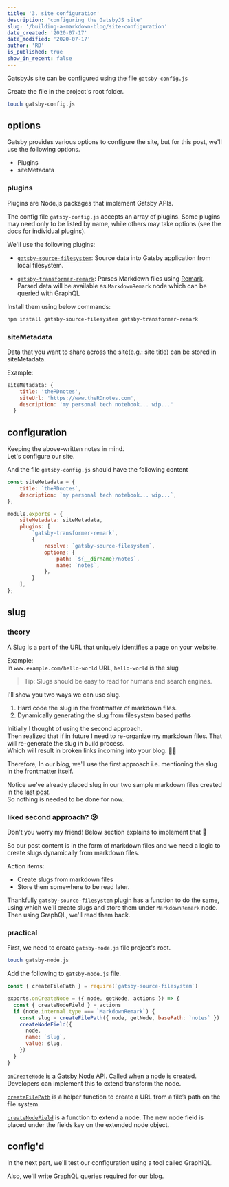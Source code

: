 ```yaml
---
title: '3. site configuration'
description: 'configuring the GatsbyJS site'
slug: '/building-a-markdown-blog/site-configuration'
date_created: '2020-07-17'
date_modified: '2020-07-17'
author: 'RD'
is_published: true
show_in_recent: false
---
```


GatsbyJs site can be configured using the file `gatsby-config.js`  

Create the file in the project's root folder.

```bash
touch gatsby-config.js
```

## options

Gatsby provides various options to configure the site, but for this post, we'll use the following options.  

- Plugins
- siteMetadata

### plugins

Plugins are Node.js packages that implement Gatsby APIs.  

The config file `gatsby-config.js` accepts an array of plugins. Some plugins may need only to be listed by name, while others may take options (see the docs for individual plugins).

We'll use the following plugins:

- [`gatsby-source-filesystem`](https://www.gatsbyjs.org/packages/gatsby-source-filesystem/): Source data into Gatsby application from local filesystem.

- [`gatsby-transformer-remark`](https://www.gatsbyjs.org/packages/gatsby-transformer-remark/): Parses Markdown files using [Remark](http://remark.js.org/).  
Parsed data will be available as `MarkdownRemark` node which can be queried with GraphQL


Install them using below commands:  

```bash
npm install gatsby-source-filesystem gatsby-transformer-remark
```

### siteMetadata

Data that you want to share across the site(e.g.: site title) can be stored in siteMetadata.  

Example:
```js
siteMetadata: {
    title: 'theRDnotes',
    siteUrl: 'https://www.theRDnotes.com',
    description: 'my personal tech notebook... wip...'
  }
```  

## configuration

Keeping the above-written notes in mind.  
Let's configure our site.  

And the file `gatsby-config.js` should have the following content  

```js
const siteMetadata = {
    title: `theRDnotes`,
    description: `my personal tech notebook... wip...`,
};

module.exports = {
    siteMetadata: siteMetadata,
    plugins: [
        `gatsby-transformer-remark`,
        {
            resolve: `gatsby-source-filesystem`,
            options: {
                path: `${__dirname}/notes`,
                name: `notes`,
            },
        }
    ],
};
```

## slug

### theory
A Slug is a part of the URL that uniquely identifies a page on your website.   

Example:  
In `www.example.com/hello-world` URL, `hello-world` is the slug

> Tip: Slugs should be easy to read for humans and search engines.

I'll show you two ways we can use slug.  
1. Hard code the slug in the frontmatter of markdown files.
2. Dynamically generating the slug from filesystem based paths

Initially I thought of using the second approach.  
Then realized that if in future I need to re-organize my markdown files. That will re-generate the slug in build process.  
Which will result in broken links incoming into your blog. 🙅‍♂️


Therefore, In our blog, we'll use the first approach i.e. mentioning the slug in the frontmatter itself.  

Notice we've already placed slug in our two sample markdown files created in the [last post](/building-a-markdown-blog/markdown).  
So nothing is needed to be done for now.


### liked second approach? 😕
Don't you worry my friend! Below section explains to implement that 🥳  

So our post content is in the form of markdown files and we need a logic to create slugs dynamically from markdown files.  

Action items:
 - Create slugs from markdown files
 - Store them somewhere to be read later.

Thankfully `gatsby-source-filesystem` plugin has a function to do the same, using which we'll create slugs and store them under `MarkdownRemark` node. Then using GraphQL, we'll read them back.

### practical
First, we need to create `gatsby-node.js` file project's root.

```bash
touch gatsby-node.js
```

Add the following to `gatsby-node.js` file.  

```js
const { createFilePath } = require(`gatsby-source-filesystem`)

exports.onCreateNode = ({ node, getNode, actions }) => {
  const { createNodeField } = actions
  if (node.internal.type === `MarkdownRemark`) {
    const slug = createFilePath({ node, getNode, basePath: `notes` })
    createNodeField({
      node,
      name: `slug`,
      value: slug,
    })
  }
}
```

[`onCreateNode`](https://www.gatsbyjs.org/docs/node-apis/#onCreateNode) is a [Gatsby Node API](https://www.gatsbyjs.org/docs/node-apis/). Called when a node is created. Developers can implement this to extend transform the node.  

[`createFilePath`](https://www.gatsbyjs.org/packages/gatsby-source-filesystem/#createfilepath) is a helper function to create a URL from a file’s path on the file system.  

[`createNodeField`](https://www.gatsbyjs.org/docs/actions/#createNodeField) is a function to extend a node. The new node field is placed under the fields key on the extended node object.  




## config'd

In the next part, we'll test our configuration using a tool called GraphiQL.  

Also, we'll write GraphQL queries required for our blog.  